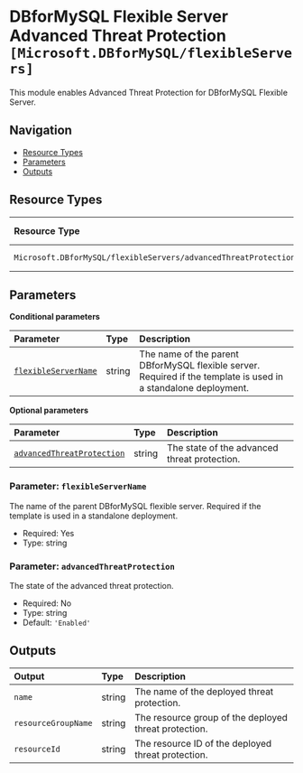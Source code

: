 # DBforMySQL Flexible Server Advanced Threat Protection `[Microsoft.DBforMySQL/flexibleServers]`

This module enables Advanced Threat Protection for DBforMySQL Flexible Server.

## Navigation

- [Resource Types](#Resource-Types)
- [Parameters](#Parameters)
- [Outputs](#Outputs)

## Resource Types

| Resource Type | API Version |
| :-- | :-- |
| `Microsoft.DBforMySQL/flexibleServers/advancedThreatProtectionSettings` | [2023-12-30](https://learn.microsoft.com/en-us/azure/templates/Microsoft.DBforMySQL/2023-12-30/flexibleServers/advancedThreatProtectionSettings) |

## Parameters

**Conditional parameters**

| Parameter | Type | Description |
| :-- | :-- | :-- |
| [`flexibleServerName`](#parameter-flexibleservername) | string | The name of the parent DBforMySQL flexible server. Required if the template is used in a standalone deployment. |

**Optional parameters**

| Parameter | Type | Description |
| :-- | :-- | :-- |
| [`advancedThreatProtection`](#parameter-advancedthreatprotection) | string | The state of the advanced threat protection. |

### Parameter: `flexibleServerName`

The name of the parent DBforMySQL flexible server. Required if the template is used in a standalone deployment.

- Required: Yes
- Type: string

### Parameter: `advancedThreatProtection`

The state of the advanced threat protection.

- Required: No
- Type: string
- Default: `'Enabled'`

## Outputs

| Output | Type | Description |
| :-- | :-- | :-- |
| `name` | string | The name of the deployed threat protection. |
| `resourceGroupName` | string | The resource group of the deployed threat protection. |
| `resourceId` | string | The resource ID of the deployed threat protection. |
